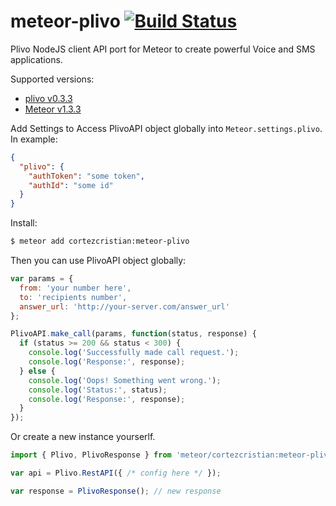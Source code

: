 # meteor-plivo [![Build Status](https://travis-ci.org/cortezcristian/meteor-plivo.svg?branch=master)](https://travis-ci.org/cortezcristian/meteor-plivo)

Plivo NodeJS client API port for Meteor to create powerful Voice and SMS applications.

Supported versions:

- [plivo v0.3.3](https://github.com/plivo/plivo-node)
- [Meteor v1.3.3](https://guide.meteor.com/1.3-migration.html)

Add Settings to Access PlivoAPI object globally into `Meteor.settings.plivo`. In example:

```json
{
  "plivo": {
    "authToken": "some token",
    "authId": "some id"
  }
}
```

Install:

```sh
$ meteor add cortezcristian:meteor-plivo
```


Then you can use PlivoAPI object globally:

```javascript
var params = {
  from: 'your number here',
  to: 'recipients number',
  answer_url: 'http://your-server.com/answer_url'
};

PlivoAPI.make_call(params, function(status, response) {
  if (status >= 200 && status < 300) {
    console.log('Successfully made call request.');
    console.log('Response:', response);
  } else {
    console.log('Oops! Something went wrong.');
    console.log('Status:', status);
    console.log('Response:', response);
  }
});
```

Or create a new instance yourserlf.

```javascript
import { Plivo, PlivoResponse } from 'meteor/cortezcristian:meteor-plivo';

var api = Plivo.RestAPI({ /* config here */ });

var response = PlivoResponse(); // new response
```
